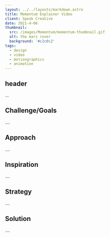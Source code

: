 ```yaml
---
layout: ../../layouts/markdown.astro
title: Momentum Explainer Video
client: Speak Creative
date: 2021-4-06 
thumbnail: 
  src: /images/Momentum/momentum-thumbnail.gif
  alt: the mars rover
  background: '#c2c0c2'
tags:
  - design
  - video
  - motiongraphics
  - animation
---
```


## header

...

## Challenge/Goals

.... 

## Approach

....

## Inspiration 

....

## Strategy 

....

## Solution

.... 
